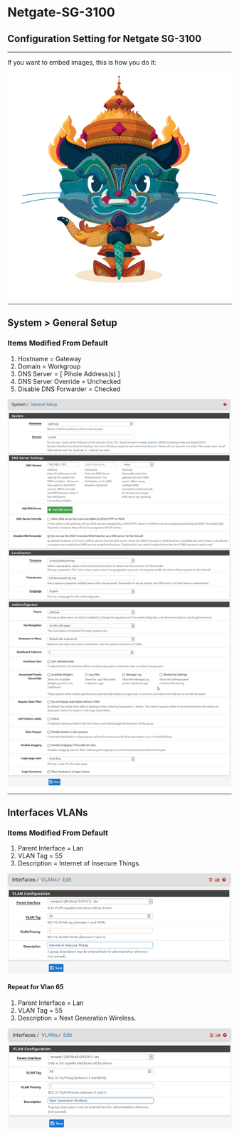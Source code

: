 # Netgate-SG-3100

## Configuration Setting for Netgate SG-3100

---

If you want to embed images, this is how you do it:

![Image of Yaktocat](https://github.com/cool1two/Netgate-SG-3100/blob/n00000001/images/yaktocat.png)

---

## System > General Setup

### Items Modified From Default

1. Hostname = Gateway
2. Domain = Workgroup
3. DNS Server = [ Pihole Address(s) ]
4. DNS Server Override = Unchecked
5. Disable DNS Forwarder = Checked

![SG-3100 System > General Setup ](https://github.com/cool1two/Netgate-SG-3100/blob/n00000001/images/System-General-Setup.png)

---

## Interfaces VLANs

### Items Modified From Default

1. Parent Interface = Lan
2. VLAN Tag = 55
3. Description = Internet of Insecure Things.

![SG-3100 Interfaces > Vlan ](https://github.com/cool1two/Netgate-SG-3100/blob/n00000001/images/Interfaces-Vlan-55.png)

#### Repeat for Vlan 65

1. Parent Interface = Lan
2. VLAN Tag = 55
3. Description = Next Generation Wireless.

![SG-3100 Interfaces > Vlan ](https://github.com/cool1two/Netgate-SG-3100/blob/n00000001/images/Interfaces-Vlan-65.png)